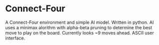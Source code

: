 # Connect-Four

A Connect-Four environment and simple AI model. Written in python. AI uses a minimax alorithm with alpha-beta pruning to determine the best move to play on the board. Currently looks ~9 moves ahead. ASCII user interface.
